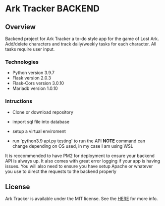 # Ark Tracker BACKEND

## Overview

Backend project for Ark Tracker a to-do style app for the game of Lost Ark. Add/delete characters and track daily/weekly tasks for each character. All tasks require user input.

### Technologies

- Python version 3.9.7
- Flask version 2.0.3
- Flask-Cors version 3.0.10
- Mariadb version 1.0.10

### Intructions

- Clone or download repository

- import sql file into database

- setup a virtual enviroment

- run 'python3.9 api.py testing' to run the API **NOTE** command can change depending on OS used, in my case I am using WSL

It is reccommended to have PM2 for deployment to ensure your backend API is always up. It also comes with great error logging if your app is having issues.
You will also need to ensure you have setup Apache or whatever you use to direct the requests to the backend properly

## License

Ark Tracker is available under the MIT license. See the [HERE](LICENSE.MIT) for more info.
